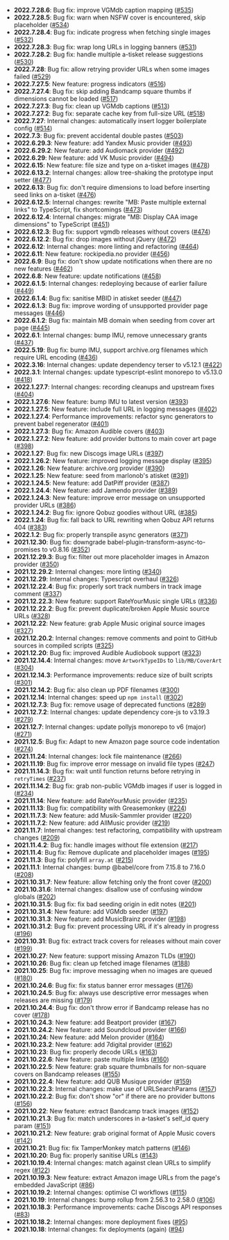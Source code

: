 - **2022.7.28.6**: Bug fix: improve VGMdb caption mapping ([#535](https://github.com/ROpdebee/mb-userscripts/pull/535))
- **2022.7.28.5**: Bug fix: warn when NSFW cover is encountered, skip placeholder ([#534](https://github.com/ROpdebee/mb-userscripts/pull/534))
- **2022.7.28.4**: Bug fix: indicate progress when fetching single images ([#532](https://github.com/ROpdebee/mb-userscripts/pull/532))
- **2022.7.28.3**: Bug fix: wrap long URLs in logging banners ([#531](https://github.com/ROpdebee/mb-userscripts/pull/531))
- **2022.7.28.2**: Bug fix: handle multiple a-tisket release suggestions ([#530](https://github.com/ROpdebee/mb-userscripts/pull/530))
- **2022.7.28**: Bug fix: allow retrying provider URLs when some images failed ([#529](https://github.com/ROpdebee/mb-userscripts/pull/529))
- **2022.7.27.5**: New feature: progress indicators ([#516](https://github.com/ROpdebee/mb-userscripts/pull/516))
- **2022.7.27.4**: Bug fix: skip adding Bandcamp square thumbs if dimensions cannot be loaded ([#517](https://github.com/ROpdebee/mb-userscripts/pull/517))
- **2022.7.27.3**: Bug fix: clean up VGMdb captions ([#513](https://github.com/ROpdebee/mb-userscripts/pull/513))
- **2022.7.27.2**: Bug fix: separate cache key from full-size URL ([#518](https://github.com/ROpdebee/mb-userscripts/pull/518))
- **2022.7.27**: Internal changes: automatically insert logger boilerplate config ([#514](https://github.com/ROpdebee/mb-userscripts/pull/514))
- **2022.7.3**: Bug fix: prevent accidental double pastes ([#503](https://github.com/ROpdebee/mb-userscripts/pull/503))
- **2022.6.29.3**: New feature: add Yandex Music provider ([#493](https://github.com/ROpdebee/mb-userscripts/pull/493))
- **2022.6.29.2**: New feature: add Audiomack provider ([#492](https://github.com/ROpdebee/mb-userscripts/pull/492))
- **2022.6.29**: New feature: add VK Music provider ([#494](https://github.com/ROpdebee/mb-userscripts/pull/494))
- **2022.6.15**: New feature: file size and type on a-tisket images ([#478](https://github.com/ROpdebee/mb-userscripts/pull/478))
- **2022.6.13.2**: Internal changes: allow tree-shaking the prototype input setter ([#477](https://github.com/ROpdebee/mb-userscripts/pull/477))
- **2022.6.13**: Bug fix: don't require dimensions to load before inserting seed links on a-tisket ([#476](https://github.com/ROpdebee/mb-userscripts/pull/476))
- **2022.6.12.5**: Internal changes: rewrite "MB: Paste multiple external links" to TypeScript, fix shortcomings ([#473](https://github.com/ROpdebee/mb-userscripts/pull/473))
- **2022.6.12.4**: Internal changes: migrate "MB: Display CAA image dimensions" to TypeScript ([#451](https://github.com/ROpdebee/mb-userscripts/pull/451))
- **2022.6.12.3**: Bug fix: support vgmdb releases without covers ([#474](https://github.com/ROpdebee/mb-userscripts/pull/474))
- **2022.6.12.2**: Bug fix: drop images without jQuery ([#472](https://github.com/ROpdebee/mb-userscripts/pull/472))
- **2022.6.12**: Internal changes: more linting and refactoring ([#464](https://github.com/ROpdebee/mb-userscripts/pull/464))
- **2022.6.11**: New feature: rockipedia.no provider ([#456](https://github.com/ROpdebee/mb-userscripts/pull/456))
- **2022.6.9**: Bug fix: don't show update notifications when there are no new features ([#462](https://github.com/ROpdebee/mb-userscripts/pull/462))
- **2022.6.8**: New feature: update notifications ([#458](https://github.com/ROpdebee/mb-userscripts/pull/458))
- **2022.6.1.5**: Internal changes: redeploying because of earlier failure ([#449](https://github.com/ROpdebee/mb-userscripts/pull/449))
- **2022.6.1.4**: Bug fix: sanitise MBID in atisket seeder ([#447](https://github.com/ROpdebee/mb-userscripts/pull/447))
- **2022.6.1.3**: Bug fix: improve wording of unsupported provider page messages ([#446](https://github.com/ROpdebee/mb-userscripts/pull/446))
- **2022.6.1.2**: Bug fix: maintain MB domain when seeding from cover art page ([#445](https://github.com/ROpdebee/mb-userscripts/pull/445))
- **2022.6.1**: Internal changes: bump IMU, remove unnecessary grants ([#437](https://github.com/ROpdebee/mb-userscripts/pull/437))
- **2022.5.19**: Bug fix: bump IMU, support archive.org filenames which require URL encoding ([#436](https://github.com/ROpdebee/mb-userscripts/pull/436))
- **2022.3.16**: Internal changes: update dependency terser to v5.12.1 ([#422](https://github.com/ROpdebee/mb-userscripts/pull/422))
- **2022.3.1**: Internal changes: update typescript-eslint monorepo to v5.13.0 ([#418](https://github.com/ROpdebee/mb-userscripts/pull/418))
- **2022.1.27.7**: Internal changes: recording cleanups and upstream fixes ([#404](https://github.com/ROpdebee/mb-userscripts/pull/404))
- **2022.1.27.6**: New feature: bump IMU to latest version ([#393](https://github.com/ROpdebee/mb-userscripts/pull/393))
- **2022.1.27.5**: New feature: include full URL in logging messages ([#402](https://github.com/ROpdebee/mb-userscripts/pull/402))
- **2022.1.27.4**: Performance improvements: refactor sync generators to prevent babel regenerator ([#401](https://github.com/ROpdebee/mb-userscripts/pull/401))
- **2022.1.27.3**: Bug fix: Amazon Audible covers ([#403](https://github.com/ROpdebee/mb-userscripts/pull/403))
- **2022.1.27.2**: New feature: add provider buttons to main cover art page ([#398](https://github.com/ROpdebee/mb-userscripts/pull/398))
- **2022.1.27**: Bug fix: new Discogs image URLs ([#397](https://github.com/ROpdebee/mb-userscripts/pull/397))
- **2022.1.26.2**: New feature: improved logging message display ([#395](https://github.com/ROpdebee/mb-userscripts/pull/395))
- **2022.1.26**: New feature: archive.org provider ([#390](https://github.com/ROpdebee/mb-userscripts/pull/390))
- **2022.1.25**: New feature: seed from marlonob's atisket ([#391](https://github.com/ROpdebee/mb-userscripts/pull/391))
- **2022.1.24.5**: New feature: add DatPiff provider ([#387](https://github.com/ROpdebee/mb-userscripts/pull/387))
- **2022.1.24.4**: New feature: add Jamendo provider ([#389](https://github.com/ROpdebee/mb-userscripts/pull/389))
- **2022.1.24.3**: New feature: improve error message on unsupported provider URLs ([#386](https://github.com/ROpdebee/mb-userscripts/pull/386))
- **2022.1.24.2**: Bug fix: ignore Qobuz goodies without URL ([#385](https://github.com/ROpdebee/mb-userscripts/pull/385))
- **2022.1.24**: Bug fix: fall back to URL rewriting when Qobuz API returns 404 ([#383](https://github.com/ROpdebee/mb-userscripts/pull/383))
- **2022.1.2**: Bug fix: properly transpile async generators ([#371](https://github.com/ROpdebee/mb-userscripts/pull/371))
- **2021.12.30**: Bug fix: downgrade babel-plugin-transform-async-to-promises to v0.8.16 ([#352](https://github.com/ROpdebee/mb-userscripts/pull/352))
- **2021.12.29.3**: Bug fix: filter out more placeholder images in Amazon provider ([#350](https://github.com/ROpdebee/mb-userscripts/pull/350))
- **2021.12.29.2**: Internal changes: more linting ([#340](https://github.com/ROpdebee/mb-userscripts/pull/340))
- **2021.12.29**: Internal changes: Typescript overhaul ([#326](https://github.com/ROpdebee/mb-userscripts/pull/326))
- **2021.12.22.4**: Bug fix: properly sort track numbers in track image comment ([#337](https://github.com/ROpdebee/mb-userscripts/pull/337))
- **2021.12.22.3**: New feature: support RateYourMusic single URLs ([#336](https://github.com/ROpdebee/mb-userscripts/pull/336))
- **2021.12.22.2**: Bug fix: prevent duplicate/broken Apple Music source URLs ([#328](https://github.com/ROpdebee/mb-userscripts/pull/328))
- **2021.12.22**: New feature: grab Apple Music original source images ([#327](https://github.com/ROpdebee/mb-userscripts/pull/327))
- **2021.12.20.2**: Internal changes: remove comments and point to GitHub sources in compiled scripts ([#325](https://github.com/ROpdebee/mb-userscripts/pull/325))
- **2021.12.20**: Bug fix: improved Audible Audiobook support ([#323](https://github.com/ROpdebee/mb-userscripts/pull/323))
- **2021.12.14.4**: Internal changes: move `ArtworkTypeIDs` to `lib/MB/CoverArt` ([#304](https://github.com/ROpdebee/mb-userscripts/pull/304))
- **2021.12.14.3**: Performance improvements: reduce size of built scripts ([#301](https://github.com/ROpdebee/mb-userscripts/pull/301))
- **2021.12.14.2**: Bug fix: also clean up PDF filenames ([#300](https://github.com/ROpdebee/mb-userscripts/pull/300))
- **2021.12.14**: Internal changes: speed up `npm install` ([#302](https://github.com/ROpdebee/mb-userscripts/pull/302))
- **2021.12.7.3**: Bug fix: remove usage of deprecated functions ([#289](https://github.com/ROpdebee/mb-userscripts/pull/289))
- **2021.12.7.2**: Internal changes: update dependency core-js to v3.19.3 ([#279](https://github.com/ROpdebee/mb-userscripts/pull/279))
- **2021.12.7**: Internal changes: update pollyjs monorepo to v6 (major) ([#271](https://github.com/ROpdebee/mb-userscripts/pull/271))
- **2021.12.5**: Bug fix: Adapt to new Amazon page source code indentation ([#274](https://github.com/ROpdebee/mb-userscripts/pull/274))
- **2021.11.24**: Internal changes: lock file maintenance ([#266](https://github.com/ROpdebee/mb-userscripts/pull/266))
- **2021.11.19**: Bug fix: improve error message on invalid file types ([#247](https://github.com/ROpdebee/mb-userscripts/pull/247))
- **2021.11.14.3**: Bug fix: wait until function returns before retrying in `retryTimes` ([#237](https://github.com/ROpdebee/mb-userscripts/pull/237))
- **2021.11.14.2**: Bug fix: grab non-public VGMdb images if user is logged in ([#234](https://github.com/ROpdebee/mb-userscripts/pull/234))
- **2021.11.14**: New feature: add RateYourMusic provider ([#235](https://github.com/ROpdebee/mb-userscripts/pull/235))
- **2021.11.13**: Bug fix: compatibility with Greasemonkey ([#224](https://github.com/ROpdebee/mb-userscripts/pull/224))
- **2021.11.7.3**: New feature: add Musik-Sammler provider ([#220](https://github.com/ROpdebee/mb-userscripts/pull/220))
- **2021.11.7.2**: New feature: add AllMusic provider ([#219](https://github.com/ROpdebee/mb-userscripts/pull/219))
- **2021.11.7**: Internal changes: test refactoring, compatibility with upstream changes ([#209](https://github.com/ROpdebee/mb-userscripts/pull/209))
- **2021.11.4.2**: Bug fix: handle images without file extension ([#217](https://github.com/ROpdebee/mb-userscripts/pull/217))
- **2021.11.4**: Bug fix: Remove duplicate and placeholder images ([#195](https://github.com/ROpdebee/mb-userscripts/pull/195))
- **2021.11.3**: Bug fix: polyfill `array.at` ([#215](https://github.com/ROpdebee/mb-userscripts/pull/215))
- **2021.11.1**: Internal changes: bump @babel/core from 7.15.8 to 7.16.0 ([#208](https://github.com/ROpdebee/mb-userscripts/pull/208))
- **2021.10.31.7**: New feature: allow fetching only the front cover ([#200](https://github.com/ROpdebee/mb-userscripts/pull/200))
- **2021.10.31.6**: Internal changes: disallow use of confusing window globals ([#202](https://github.com/ROpdebee/mb-userscripts/pull/202))
- **2021.10.31.5**: Bug fix: fix bad seeding origin in edit notes ([#201](https://github.com/ROpdebee/mb-userscripts/pull/201))
- **2021.10.31.4**: New feature: add VGMdb seeder ([#197](https://github.com/ROpdebee/mb-userscripts/pull/197))
- **2021.10.31.3**: New feature: add MusicBrainz provider ([#198](https://github.com/ROpdebee/mb-userscripts/pull/198))
- **2021.10.31.2**: Bug fix: prevent processing URL if it's already in progress ([#196](https://github.com/ROpdebee/mb-userscripts/pull/196))
- **2021.10.31**: Bug fix: extract track covers for releases without main cover ([#199](https://github.com/ROpdebee/mb-userscripts/pull/199))
- **2021.10.27**: New feature: support missing Amazon TLDs ([#190](https://github.com/ROpdebee/mb-userscripts/pull/190))
- **2021.10.26**: Bug fix: clean up fetched image filenames ([#188](https://github.com/ROpdebee/mb-userscripts/pull/188))
- **2021.10.25**: Bug fix: improve messaging when no images are queued ([#180](https://github.com/ROpdebee/mb-userscripts/pull/180))
- **2021.10.24.6**: Bug fix: fix status banner error messages ([#176](https://github.com/ROpdebee/mb-userscripts/pull/176))
- **2021.10.24.5**: Bug fix: always use descriptive error messages when releases are missing ([#179](https://github.com/ROpdebee/mb-userscripts/pull/179))
- **2021.10.24.4**: Bug fix: don't throw error if Bandcamp release has no cover ([#178](https://github.com/ROpdebee/mb-userscripts/pull/178))
- **2021.10.24.3**: New feature: add Beatport provider ([#167](https://github.com/ROpdebee/mb-userscripts/pull/167))
- **2021.10.24.2**: New feature: add Soundcloud provider ([#166](https://github.com/ROpdebee/mb-userscripts/pull/166))
- **2021.10.24**: New feature: add Melon provider ([#164](https://github.com/ROpdebee/mb-userscripts/pull/164))
- **2021.10.23.2**: New feature: add 7digital provider ([#162](https://github.com/ROpdebee/mb-userscripts/pull/162))
- **2021.10.23**: Bug fix: properly decode URLs ([#163](https://github.com/ROpdebee/mb-userscripts/pull/163))
- **2021.10.22.6**: New feature: paste multiple links ([#160](https://github.com/ROpdebee/mb-userscripts/pull/160))
- **2021.10.22.5**: New feature: grab square thumbnails for non-square covers on Bandcamp releases ([#155](https://github.com/ROpdebee/mb-userscripts/pull/155))
- **2021.10.22.4**: New feature: add QUB Musique provider ([#159](https://github.com/ROpdebee/mb-userscripts/pull/159))
- **2021.10.22.3**: Internal changes: make use of URLSearchParams ([#157](https://github.com/ROpdebee/mb-userscripts/pull/157))
- **2021.10.22.2**: Bug fix: don't show "or" if there are no provider buttons ([#156](https://github.com/ROpdebee/mb-userscripts/pull/156))
- **2021.10.22**: New feature: extract Bandcamp track images ([#152](https://github.com/ROpdebee/mb-userscripts/pull/152))
- **2021.10.21.3**: Bug fix: match underscores in a-tasket's self_id query param ([#151](https://github.com/ROpdebee/mb-userscripts/pull/151))
- **2021.10.21.2**: New feature: grab original format of Apple Music covers ([#142](https://github.com/ROpdebee/mb-userscripts/pull/142))
- **2021.10.21**: Bug fix: fix TamperMonkey match patterns ([#146](https://github.com/ROpdebee/mb-userscripts/pull/146))
- **2021.10.20**: Bug fix: properly sanitise URLs ([#143](https://github.com/ROpdebee/mb-userscripts/pull/143))
- **2021.10.19.4**: Internal changes: match against clean URLs to simplify regex ([#122](https://github.com/ROpdebee/mb-userscripts/pull/122))
- **2021.10.19.3**: New feature: extract Amazon image URLs from the page's embedded JavaScript ([#86](https://github.com/ROpdebee/mb-userscripts/pull/86))
- **2021.10.19.2**: Internal changes: optimise CI workflows ([#115](https://github.com/ROpdebee/mb-userscripts/pull/115))
- **2021.10.19**: Internal changes: bump rollup from 2.56.3 to 2.58.0 ([#106](https://github.com/ROpdebee/mb-userscripts/pull/106))
- **2021.10.18.3**: Performance improvements: cache Discogs API responses ([#83](https://github.com/ROpdebee/mb-userscripts/pull/83))
- **2021.10.18.2**: Internal changes: more deployment fixes ([#95](https://github.com/ROpdebee/mb-userscripts/pull/95))
- **2021.10.18**: Internal changes: fix deployments (again) ([#94](https://github.com/ROpdebee/mb-userscripts/pull/94))
